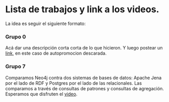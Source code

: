 # Lista de trabajos y link a los videos. 

La idea es seguir el siguiente formato: 

### Grupo 0
Acá dar una descripción corta corta de lo que hicieron. 
Y luego postear un [link](https://www.youtube.com/watch?v=t1jUJ4z1cvo), en este caso de autopromocion descarada. 

### Grupo 7
Comparamos Neo4j contra dos sistemas de bases de datos: Apache Jena por el lado de RDF y Postgres por el lado de las relacionales. Las comparamos a través de consultas de patrones y consultas de agregación.  Esperamos que disfruten el [video](https://www.youtube.com/watch?v=a2yZ2xkj81s&ab_channel=VALENTINAALVAREZGALVEZ).